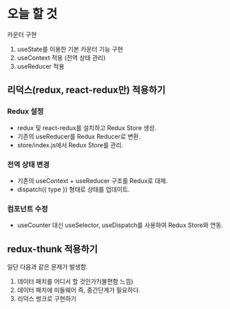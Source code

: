 # 오늘 할 것

카운터 구현

1. useState를 이용한 기본 카운터 기능 구현
2. useContext 적용 (전역 상태 관리)
3. useReducer 적용

## 리덕스(redux, react-redux만) 적용하기

### Redux 설정

- redux 및 react-redux를 설치하고 Redux Store 생성.
- 기존의 useReducer를 Redux Reducer로 변환.
- store/index.js에서 Redux Store를 관리.

### 전역 상태 변경

- 기존의 useContext + useReducer 구조를 Redux로 대체.
- dispatch({ type }) 형태로 상태를 업데이트.

### 컴포넌트 수정

- useCounter 대신 useSelector, useDispatch를 사용하여 Redux Store와 연동.

## redux-thunk 적용하기

일단 다음과 같은 문제가 발생함.

1. 데이터 패치를 어디서 할 것인가?(불편함 느낌)
2. 데이터 패치에 미들웨어 즉, 중간단계가 필요하다.
3. 리덕스 썽크로 구현하기